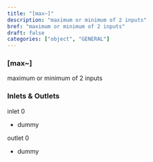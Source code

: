 ```yaml
---
title: "[max~]"
description: "maximum or minimum of 2 inputs"
bref: "maximum or minimum of 2 inputs"
draft: false
categories: ["object", "GENERAL"]
---
```


### [max~]

maximum or minimum of 2 inputs

### Inlets & Outlets

inlet 0

 - dummy

outlet 0

 - dummy
 
